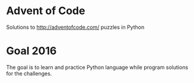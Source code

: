 # Advent of Code
Solutions to http://adventofcode.com/ puzzles in Python

# Goal 2016
The goal is to learn and practice Python language while program solutions for the challenges.
